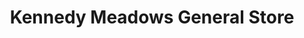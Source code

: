 ---
title: "Kennedy Meadows General Store"
url: /inyokern/kennedy-meadows-general-store/
shop: general
---